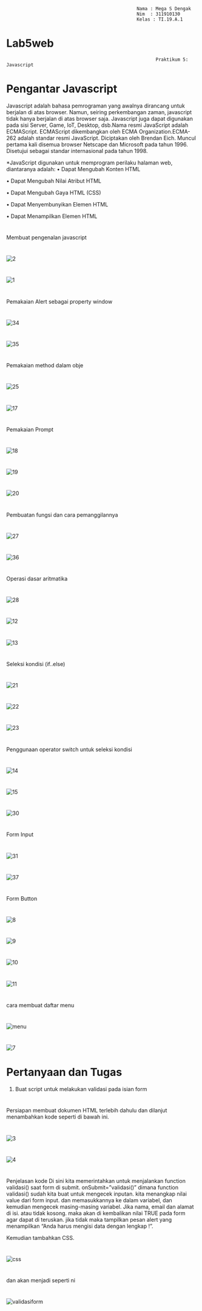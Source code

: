                                                     Nama : Mega S Dengak
                                                    Nim  : 311910130
                                                    Kelas : TI.19.A.1
# Lab5web

                                                           Praktikum 5: Javascript
                                                               
                                                               
     
     
# Pengantar Javascript
Javascript adalah bahasa pemrograman yang awalnya dirancang untuk berjalan di atas browser. Namun, seiring perkembangan zaman, javascript tidak hanya berjalan di atas browser saja. Javascript juga dapat digunakan pada sisi Server, Game, IoT, Desktop, dsb.Nama resmi JavaScript adalah ECMAScript. ECMAScript dikembangkan oleh ECMA Organization.ECMA-262 adalah standar resmi JavaScript. Diciptakan oleh Brendan Eich. Muncul pertama kali disemua browser Netscape dan Microsoft pada tahun 1996. Disetujui sebagai standar internasional pada tahun 1998.

*JavaScript digunakan untuk memprogram perilaku halaman web, diantaranya adalah:
• Dapat Mengubah Konten HTML


• Dapat Mengubah Nilai Atribut HTML

• Dapat Mengubah Gaya HTML (CSS)

• Dapat Menyembunyikan Elemen HTML

• Dapat Menampilkan Elemen HTML

#

Membuat pengenalan javascript
#
![2](https://user-images.githubusercontent.com/56498195/116205797-4b7f3f80-a768-11eb-8990-8635ebff8a30.PNG)
#
![1](https://user-images.githubusercontent.com/56498195/116205786-49b57c00-a768-11eb-91e3-437dfd7496f5.PNG)


#

Pemakaian Alert sebagai property window
#
![34](https://user-images.githubusercontent.com/56498195/116208508-322bc280-a76b-11eb-9963-c5a66a0e68d1.PNG)
#
![35](https://user-images.githubusercontent.com/56498195/116208729-67d0ab80-a76b-11eb-91ac-31283e54884e.PNG)


#
Pemakaian method dalam obje
#
![25](https://user-images.githubusercontent.com/56498195/116208972-a2d2df00-a76b-11eb-95c4-00674ae711be.PNG)
#
![17](https://user-images.githubusercontent.com/56498195/116209140-cc8c0600-a76b-11eb-9aae-5a67ef30315b.PNG)


#
Pemakaian Prompt
#
![18](https://user-images.githubusercontent.com/56498195/116211361-eb8b9780-a76d-11eb-95b4-15c36e957e17.PNG)
#
![19](https://user-images.githubusercontent.com/56498195/116211365-ecbcc480-a76d-11eb-94de-83e8d365ff24.PNG)

#
![20](https://user-images.githubusercontent.com/56498195/116210892-7b7d1180-a76d-11eb-91a6-6833a41d45f2.PNG)


#
Pembuatan fungsi dan cara pemanggilannya
#
![27](https://user-images.githubusercontent.com/56498195/116211786-62289500-a76e-11eb-99e3-4f0244af78e3.PNG)
#
![36](https://user-images.githubusercontent.com/56498195/116212169-bf244b00-a76e-11eb-9f1c-5d0751156436.PNG)



#
Operasi dasar aritmatika
#
![28](https://user-images.githubusercontent.com/56498195/116212318-e9760880-a76e-11eb-8046-5209d63db940.PNG)
#
![12](https://user-images.githubusercontent.com/56498195/116213246-d152b900-a76f-11eb-92c1-d9a3854c05db.PNG)
#
![13](https://user-images.githubusercontent.com/56498195/116212381-f85cbb00-a76e-11eb-9300-4d06204abb59.PNG)




#
Seleksi kondisi (if..else)
#
![21](https://user-images.githubusercontent.com/56498195/116212728-58536180-a76f-11eb-8624-33418dc0c2cb.PNG)
#
![22](https://user-images.githubusercontent.com/56498195/116212733-59848e80-a76f-11eb-8e0c-6e00f726204f.PNG)
#
![23](https://user-images.githubusercontent.com/56498195/116212738-5a1d2500-a76f-11eb-85f2-7f24e7d260f6.PNG)



#
Penggunaan operator switch untuk seleksi kondisi
#
![14](https://user-images.githubusercontent.com/56498195/116213103-b1bb9080-a76f-11eb-84e3-615612b416ea.PNG)
#
![15](https://user-images.githubusercontent.com/56498195/116213112-b2ecbd80-a76f-11eb-8b50-bf54634612e2.PNG)
#
![30](https://user-images.githubusercontent.com/56498195/116213116-b3855400-a76f-11eb-8432-367747371a1a.PNG)





#
Form Input
#
![31](https://user-images.githubusercontent.com/56498195/116213617-25f63400-a770-11eb-9997-d08cb8554e38.PNG)
#
![37](https://user-images.githubusercontent.com/56498195/116214380-d95f2880-a770-11eb-9259-3011293ed6d8.PNG)



#
Form Button
#
![8](https://user-images.githubusercontent.com/56498195/116214591-0d3a4e00-a771-11eb-85a6-3556ab9b91fb.PNG)
#
![9](https://user-images.githubusercontent.com/56498195/116214598-0e6b7b00-a771-11eb-8b7d-8228c45524d3.PNG)
#
![10](https://user-images.githubusercontent.com/56498195/116214602-0f041180-a771-11eb-851a-dbed05c3d3e8.PNG)
#
![11](https://user-images.githubusercontent.com/56498195/116214603-0f9ca800-a771-11eb-8af7-76169806bb5a.PNG)




# 
cara membuat daftar menu
#
![menu](https://user-images.githubusercontent.com/56498195/116215201-a79a9180-a771-11eb-8dcd-e6019acf4c86.PNG)
#
![7](https://user-images.githubusercontent.com/56498195/116215195-a6696480-a771-11eb-878c-9ed24bf6186c.PNG)


  
 
# Pertanyaan dan Tugas
1. Buat script untuk melakukan validasi pada isian form



#
Persiapan membuat dokumen HTML terlebih dahulu dan dilanjut menambahkan kode seperti di bawah ini.
#
![3](https://user-images.githubusercontent.com/56498195/116215681-1bd53500-a772-11eb-92f6-f6696051eb5a.PNG)
#
![4](https://user-images.githubusercontent.com/56498195/116215697-1d9ef880-a772-11eb-950c-e0cd521b6cda.PNG)

#

Penjelasan kode Di sini kita memerintahkan untuk menjalankan function validasi() saat form di submit. onSubmit=”validasi()” dimana function validasi() sudah kita buat untuk mengecek inputan. kita menangkap nilai value dari form input. dan memasukkannya ke dalam variabel, dan kemudian mengecek masing-masing variabel.
Jika nama, email dan alamat di isi. atau tidak kosong. maka akan di kembalikan nilai TRUE pada form agar dapat di teruskan. jika tidak maka tampilkan pesan alert yang menampilkan “Anda harus mengisi data dengan lengkap !”.

Kemudian tambahkan CSS.
#
![css](https://user-images.githubusercontent.com/56498195/116216369-c0f00d80-a772-11eb-9d36-057e97c223cc.PNG)


#
dan akan menjadi seperti ni


#
![validasiform](https://user-images.githubusercontent.com/56498195/116215702-1e378f00-a772-11eb-970d-73934bff089b.JPG)



